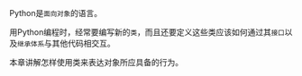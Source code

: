 Python是`面向对象`的语言。

用Python编程时，经常要编写新的`类`，而且还要定义这些类应该如何通过其`接口`以及`继承体系`与其他代码相交互。

本章讲解怎样使用类来表达对象所应具备的行为。